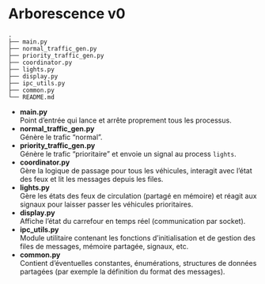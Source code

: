 # Arborescence v0

```
.
├── main.py
├── normal_traffic_gen.py
├── priority_traffic_gen.py
├── coordinator.py
├── lights.py
├── display.py
├── ipc_utils.py
├── common.py
└── README.md
```

- **main.py**  
  Point d’entrée qui lance et arrête proprement tous les processus.  
- **normal_traffic_gen.py**  
  Génère le trafic “normal”.  
- **priority_traffic_gen.py**  
  Génère le trafic “prioritaire” et envoie un signal au process `lights`.  
- **coordinator.py**  
  Gère la logique de passage pour tous les véhicules, interagit avec l’état des feux et lit les messages depuis les files.  
- **lights.py**  
  Gère les états des feux de circulation (partagé en mémoire) et réagit aux signaux pour laisser passer les véhicules prioritaires.  
- **display.py**  
  Affiche l’état du carrefour en temps réel (communication par socket).  
- **ipc_utils.py**  
  Module utilitaire contenant les fonctions d’initialisation et de gestion des files de messages, mémoire partagée, signaux, etc.  
- **common.py**  
  Contient d’éventuelles constantes, énumérations, structures de données partagées (par exemple la définition du format des messages).  
